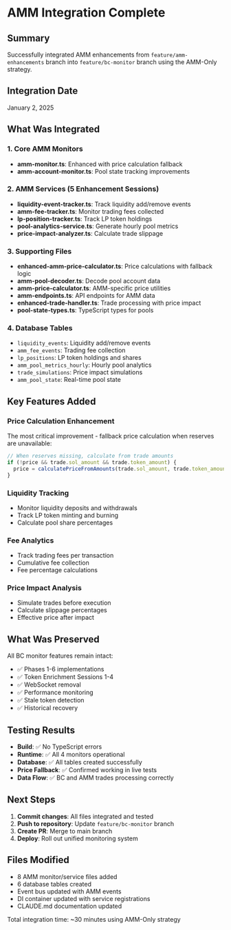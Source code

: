 # AMM Integration Complete

## Summary
Successfully integrated AMM enhancements from `feature/amm-enhancements` branch into `feature/bc-monitor` branch using the AMM-Only strategy.

## Integration Date
January 2, 2025

## What Was Integrated

### 1. Core AMM Monitors
- **amm-monitor.ts**: Enhanced with price calculation fallback
- **amm-account-monitor.ts**: Pool state tracking improvements

### 2. AMM Services (5 Enhancement Sessions)
- **liquidity-event-tracker.ts**: Track liquidity add/remove events
- **amm-fee-tracker.ts**: Monitor trading fees collected
- **lp-position-tracker.ts**: Track LP token holdings
- **pool-analytics-service.ts**: Generate hourly pool metrics
- **price-impact-analyzer.ts**: Calculate trade slippage

### 3. Supporting Files
- **enhanced-amm-price-calculator.ts**: Price calculations with fallback logic
- **amm-pool-decoder.ts**: Decode pool account data
- **amm-price-calculator.ts**: AMM-specific price utilities
- **amm-endpoints.ts**: API endpoints for AMM data
- **enhanced-trade-handler.ts**: Trade processing with price impact
- **pool-state-types.ts**: TypeScript types for pools

### 4. Database Tables
- `liquidity_events`: Liquidity add/remove events
- `amm_fee_events`: Trading fee collection
- `lp_positions`: LP token holdings and shares
- `amm_pool_metrics_hourly`: Hourly pool analytics
- `trade_simulations`: Price impact simulations
- `amm_pool_state`: Real-time pool state

## Key Features Added

### Price Calculation Enhancement
The most critical improvement - fallback price calculation when reserves are unavailable:
```typescript
// When reserves missing, calculate from trade amounts
if (!price && trade.sol_amount && trade.token_amount) {
  price = calculatePriceFromAmounts(trade.sol_amount, trade.token_amount);
}
```

### Liquidity Tracking
- Monitor liquidity deposits and withdrawals
- Track LP token minting and burning
- Calculate pool share percentages

### Fee Analytics
- Track trading fees per transaction
- Cumulative fee collection
- Fee percentage calculations

### Price Impact Analysis
- Simulate trades before execution
- Calculate slippage percentages
- Effective price after impact

## What Was Preserved

All BC monitor features remain intact:
- ✅ Phases 1-6 implementations
- ✅ Token Enrichment Sessions 1-4
- ✅ WebSocket removal
- ✅ Performance monitoring
- ✅ Stale token detection
- ✅ Historical recovery

## Testing Results

- **Build**: ✅ No TypeScript errors
- **Runtime**: ✅ All 4 monitors operational
- **Database**: ✅ All tables created successfully
- **Price Fallback**: ✅ Confirmed working in live tests
- **Data Flow**: ✅ BC and AMM trades processing correctly

## Next Steps

1. **Commit changes**: All files integrated and tested
2. **Push to repository**: Update `feature/bc-monitor` branch
3. **Create PR**: Merge to main branch
4. **Deploy**: Roll out unified monitoring system

## Files Modified

- 8 AMM monitor/service files added
- 6 database tables created
- Event bus updated with AMM events
- DI container updated with service registrations
- CLAUDE.md documentation updated

Total integration time: ~30 minutes using AMM-Only strategy
